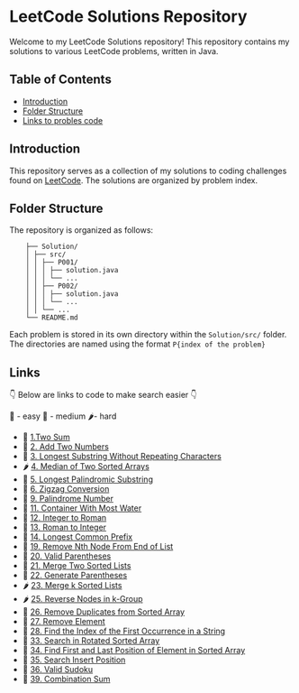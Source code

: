 # LeetCode Solutions Repository

Welcome to my LeetCode Solutions repository! This repository contains my solutions to various LeetCode problems, written in Java.

## Table of Contents

- [Introduction](#introduction)
- [Folder Structure](#folder-structure)
- [Links to probles code](#Links)


## Introduction

This repository serves as a collection of my solutions to coding challenges found on [LeetCode](https://leetcode.com/problemset/). The solutions are organized by problem index.


## Folder Structure

The repository is organized as follows:

```
    ├── Solution/
    │ ├── src/
    │ │ ├── P001/
    │ │ │ ├── solution.java
    │ │ │ └── ...
    │ │ ├── P002/
    │ │ │ ├── solution.java
    │ │ │ └── ...
    │ │ └── ...
    └── README.md
```
Each problem is stored in its own directory within the `Solution/src/` folder. The directories are named using the format `P{index of the problem}`

## Links

👇 Below are links to code to make search easier 👇

🍏 - easy 
🍌 - medium
🌶️- hard
- 🍏 [1.Two Sum](https://github.com/StevePryjmak/LeetCodeProblems/blob/main/Solutions/src/P0001/) 
- 🍌 [2. Add Two Numbers](https://github.com/StevePryjmak/LeetCodeProblems/tree/main/Solutions/src/P0002) 
- 🍌 [3. Longest Substring Without Repeating Characters](https://github.com/StevePryjmak/LeetCodeProblems/tree/main/Solutions/src/P0003) 
- 🌶️ [4. Median of Two Sorted Arrays](https://github.com/StevePryjmak/LeetCodeProblems/tree/main/Solutions/src/P0004)
- 🍌 [5. Longest Palindromic Substring](https://github.com/StevePryjmak/LeetCodeProblems/tree/main/Solutions/src/P0005) 
- 🍌 [6. Zigzag Conversion](https://github.com/StevePryjmak/LeetCodeProblems/tree/main/Solutions/src/P0006) 
- 🍏 [9. Palindrome Number](https://github.com/StevePryjmak/LeetCodeProblems/tree/main/Solutions/src/P0009) 
- 🍌 [11. Container With Most Water](https://github.com/StevePryjmak/LeetCodeProblems/tree/main/Solutions/src/P0011) 
- 🍌 [12. Integer to Roman](https://github.com/StevePryjmak/LeetCodeProblems/tree/main/Solutions/src/P0012) 
- 🍏 [13. Roman to Integer](https://github.com/StevePryjmak/LeetCodeProblems/tree/main/Solutions/src/P0013) 
- 🍏 [14. Longest Common Prefix](https://github.com/StevePryjmak/LeetCodeProblems/tree/main/Solutions/src/P0014) 
- 🍌 [19. Remove Nth Node From End of List](https://github.com/StevePryjmak/LeetCodeProblems/tree/main/Solutions/src/P0019)
- 🍏 [20. Valid Parentheses](https://github.com/StevePryjmak/LeetCodeProblems/tree/main/Solutions/src/P0020)
- 🍏 [21. Merge Two Sorted Lists](https://github.com/StevePryjmak/LeetCodeProblems/tree/main/Solutions/src/P0021)
- 🍌 [22. Generate Parentheses](https://github.com/StevePryjmak/LeetCodeProblems/tree/main/Solutions/src/P0022) 
- 🌶️ [23. Merge k Sorted Lists](https://github.com/StevePryjmak/LeetCodeProblems/tree/main/Solutions/src/P0023)
- 🌶️ [25. Reverse Nodes in k-Group](https://github.com/StevePryjmak/LeetCodeProblems/tree/main/Solutions/src/P0025)
- 🍏 [26. Remove Duplicates from Sorted Array](https://github.com/StevePryjmak/LeetCodeProblems/tree/main/Solutions/src/P0026)
- 🍏 [27. Remove Element](https://github.com/StevePryjmak/LeetCodeProblems/tree/main/Solutions/src/P0027)
- 🍏 [28. Find the Index of the First Occurrence in a String](https://github.com/StevePryjmak/LeetCodeProblems/tree/main/Solutions/src/P0028)
- 🍌 [33. Search in Rotated Sorted Array](https://github.com/StevePryjmak/LeetCodeProblems/tree/main/Solutions/src/P0033)
- 🍌 [34. Find First and Last Position of Element in Sorted Array](https://github.com/StevePryjmak/LeetCodeProblems/tree/main/Solutions/src/P0034)
- 🍏 [35. Search Insert Position](https://github.com/StevePryjmak/LeetCodeProblems/tree/main/Solutions/src/P0035)
- 🍌 [36. Valid Sudoku](https://github.com/StevePryjmak/LeetCodeProblems/tree/main/Solutions/src/P0036)
- 🍌 [39. Combination Sum](https://github.com/StevePryjmak/LeetCodeProblems/tree/main/Solutions/src/P0039)
